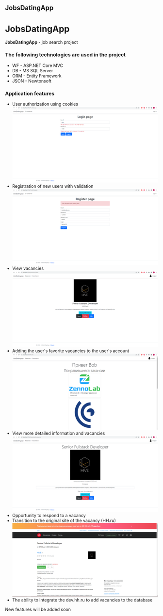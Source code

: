JobsDatingApp
--
# JobsDatingApp 
**JobsDatingApp** - job search project
### The following technologies are used in the project
 - WF - ASP.NET Core MVC
 - DB - MS SQL Server
 - ORM - Entity Framework
 - JSON - Newtonsoft
### Application features
- User authorization using cookies
 ![login](https://github.com/YashaVinter/JobsDatingApp/blob/master/demonstration/img/login.png?raw=true)
 - Registration of new users with validation
 ![registry](https://github.com/YashaVinter/JobsDatingApp/blob/master/demonstration/img/registry.png?raw=true)
- View vacancies
 ![vacancy](https://github.com/YashaVinter/JobsDatingApp/blob/master/demonstration/img/vacancy.png?raw=true)
- Adding the user's favorite vacancies to the user's account
 ![likedVacanies](https://github.com/YashaVinter/JobsDatingApp/blob/master/demonstration/img/likedVacanies.png?raw=true)
- View more detailed information and vacancies
 ![vacancyInfo](https://github.com/YashaVinter/JobsDatingApp/blob/master/demonstration/img/vacancyInfo.png?raw=true)
- Opportunity to respond to a vacancy
- Transition to the original site of the vacancy (HH.ru)
 ![respond](https://github.com/YashaVinter/JobsDatingApp/blob/master/demonstration/img/respond.png?raw=true)
- The ability to integrate the dev.hh.ru to add vacancies to the database
 
 New features will be added soon